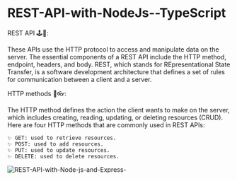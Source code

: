 # REST-API-with-NodeJs--TypeScript

REST API 🕹🧩:

These APIs use the HTTP protocol to access and manipulate data on the server. The essential components of a REST API include the HTTP method, 
endpoint, headers, and body. REST, which stands for REpresentational State Transfer, is a software development architecture that defines a set 
of rules for communication between a client and a server. 

HTTP methods 🎇👓:

The HTTP method defines the action the client wants to make on the server, which includes creating, reading, updating, or deleting resources (CRUD).
Here are four HTTP methods that are commonly used in REST APIs:

    ✨ GET: used to retrieve resources.
    ✨ POST: used to add resources.
    ✨ PUT: used to update resources.
    ✨ DELETE: used to delete resources.

    
![REST-API-with-Node-js-and-Express-](https://github.com/Randika00/REST-API-with-NodeJs--TypeScript/assets/89309192/4982a535-0f4e-4319-b89f-9c7d888fd1a7)


    
